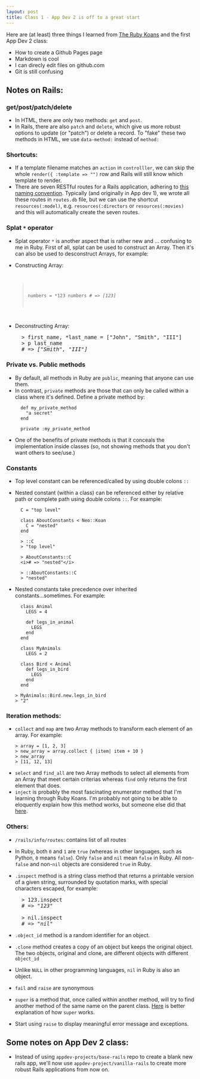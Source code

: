 ```yaml
---
layout: post
title: Class 1 - App Dev 2 is off to a great start
---
```


Here are (at least) three things I learned from [The Ruby Koans](http://rubykoans.com/) and the first App Dev 2 class:
- How to create a Github Pages page
- Markdown is cool
- I can direcly edit files on github.com
- Git is still confusing


## Notes on Rails:


### get/post/patch/delete

- In HTML, there are only two methods: `get` and `post`. 
- In Rails, there are also `patch` and `delete`, which give us more robust options to update (or "patch") or delete a record. To "fake" these two methods in HTML, we use `data-method:` instead of `method:`


### Shortcuts:
- If a template filename matches an `action` in `controlller`, we can skip the whole `render({ :template => "")` row and Rails will still know which template to render.
- There are seven RESTful routes for a Rails application, adhering to [this naming convention](https://restfulapi.net/resource-naming/). Typically (and originally in App dev 1), we wrote all these routes in `routes.db` file, but we can use the shortcut `resources(:model)`, e.g. `resources(:directors` or `resources(:movies)` and this will automatically create the seven routes.

### Splat `*` operator
- Splat operator `*` is another aspect that is rather new and ... confusing to me in Ruby. First of all, splat can be used to construct an Array. Then it's can also be used to desconstruct Arrays, for example:
- Constructing Array:
  <code>
    > numbers = *123
    > numbers
    <i># => [123]</i>
  </code>
    
- Deconstructing Array:
  <pre>
    > first_name, *last_name = ["John", "Smith", "III"]
    > p last_name
    <i># => ["Smith", "III"]</i>
  </pre>

### Private vs. Public methods
- By default, all methods in Ruby are `public`, meaning that anyone can use them. 
- In contrast, `private` methods are those that can only be called within a class where it's defined. Define a private method by:
  ```
    def my_private_method
      "a secret"
    end
  
    private :my_private_method
  ```
- One of the benefits of private methods is that it conceals the implementation inside classes (so, not showing methods that you don't want others to see/use.)

### Constants
- Top level constant can be referenced/called by using double colons `::`
- Nested constant (within a class) can be referenced either by relative path or complete path using double colons `::`. For example:
  ```
    C = "top level"

    class AboutConstants < Neo::Koan
      C = "nested"
    end

    > ::C
    > "top level"
    
    > AboutConstants::C
    <i># => "nested"</i>
    
    > ::AboutConstants::C
    > "nested"
  ```
  
- Nested constants take precedence over inherited constants...sometimes. For example:
  ```
    class Animal
      LEGS = 4
      
      def legs_in_animal
        LEGS
      end
    end
    
    class MyAnimals
      LEGS = 2

    class Bird < Animal
      def legs_in_bird
        LEGS
      end
    end
    
  > MyAnimals::Bird.new.legs_in_bird
  > "2"
  ```

### Iteration methods:
- `collect` and `map` are two Array methods to transform each element of an array. For example:
  ```
  > array = [1, 2, 3]
  > new_array = array.collect { |item| item + 10 }
  > new_array
  > [11, 12, 13]
  ```
-  `select` and `find_all` are two Array methods to select all elements from an Array that meet certain criterias whereas `find` only returns the first element that does.
-  `inject` is probably the most fascinating enumerator method that I'm learning through Ruby Koans. I'm probably not going to be able to eloquently explain how this method works, but someone else did that [here](https://stackoverflow.com/questions/710501/need-a-simple-explanation-of-the-inject-method).

### Others:
- `/rails/info/routes`: contains list of all routes
- In Ruby, both `0` and `1` are `true` (whereas in other languages, such as Python, `0` means `false`). Only `false` and `nil` mean `false` in Ruby. All non-`false` and non-`nil` objects are considered `true` in Ruby. 
- `.inspect` method is a string class method that returns a printable version of a given string, surrounded by quotation marks, with special characters escaped, for example:
  <pre>
    > 123.inspect
    # => <i>"123"</i>

    > nil.inspect
    # => <i>"nil"</i>
  </pre>
  
- `.object_id` method is a random identifier for an object.
- `.clone` method creates a copy of an object but keeps the original object. The two objects, original and clone, are different objects with different `object_id`
- Unlike `NULL` in other programming languages, `nil` in Ruby is also an object.
- `fail` and `raise` are synonymous
- `super` is a method that, once called within another method, will try to find another method of the same name on the parent class. [Here](https://www.rubyguides.com/2018/09/ruby-super-keyword/) is better explanation of how `super` works. 
- Start using `raise` to display meaningful error message and exceptions.

## Some notes on App Dev 2 class:
- Instead of using `appdev-projects/base-rails` repo to create a blank new rails app, we'll now use `appdev-project/vanilla-rails` to create more robust Rails applications from now on.

